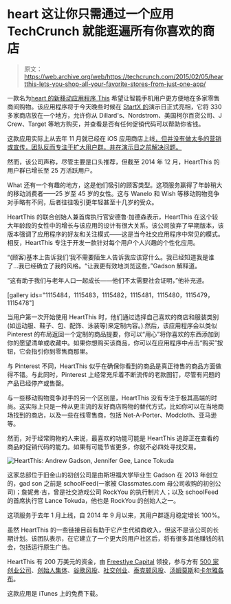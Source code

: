 # heart 这让你只需通过一个应用 TechCrunch 就能逛遍所有你喜欢的商店

> 原文：<https://web.archive.org/web/https://techcrunch.com/2015/02/05/heartthis-lets-you-shop-all-your-favorite-stores-from-just-one-app/>

一款名为[heart 的新移动应用程序 This](https://web.archive.org/web/20221206184005/https://www.heartthis.com/) 希望让智能手机用户更方便地在多家零售商间购物。该应用程序将于今天晚些时候在 [StartX 的](https://web.archive.org/web/20221206184005/http://startx.stanford.edu/)演示日正式亮相，它将 330 多家商店放在一个地方，允许你从 Dillard's、Nordstrom、美国柯尔百货公司、J Crew、Target 等地方购买，并查看是否有任何促销代码可以帮助你省钱。

这款应用实际上从去年 11 月就已经在 iOS 应用商店上线[，但并没有做太多的营销或宣传，团队反而专注于扩大用户群，并在演示日之前解决问题。](https://web.archive.org/web/20221206184005/https://itunes.apple.com/app/id933039869)

然而，该公司声称，尽管主要是口头推荐，但截至 2014 年 12 月，HeartThis 的用户群已增长至 25 万活跃用户。

What 还有一个有趣的地方，这是他们吸引的顾客类型。这项服务赢得了年龄稍大的移动消费者——25 岁至 45 岁的女性。这与 Wanelo 和 Wish 等移动购物竞争对手略有不同，后者往往吸引更年轻甚至十几岁的受众。

HeartThis 的联合创始人兼首席执行官安德鲁·加德森表示，HeartThis 在这个较大年龄段的女性中的增长与该应用的设计有很大关系。该公司放弃了早期版本，该版本强调了应用程序的好友和关注模式——这是当今社交应用程序中常见的模式。相反，HeartThis 专注于开发一款针对每个用户个人兴趣的个性化应用。

“(顾客)基本上告诉我们‘我不需要陌生人告诉我应该穿什么。我已经知道我是谁了…我已经确立了我的风格。“让我更有效地浏览这些，”Gadson 解释道。

“这有助于我们与老年人口一起成长——他们不太需要社会证明，”他补充道。

[gallery ids="1115484，1115483，1115482，1115481，1115480，1115479，1115478"]

当用户第一次开始使用 HeartThis 时，他们通过选择自己喜欢的商店和服装类别(如运动服、鞋子、包、配饰、泳装等)来定制内容。).然后，该应用程序会以类似 Pinterest 的布局返回一个定制的商品提要，你可以“用心”将你喜欢的东西添加到你的愿望清单或收藏中。如果你想购买该商品，你可以在应用程序中点击“购买”按钮，它会指引你到零售商那里。

与 Pinterest 不同，HeartThis 似乎在确保你看到的商品是真正待售的商品方面做得不错。与此同时，Pinterest 上经常充斥着不断流传的老款图钉，尽管有问题的产品已经停产或售罄。

与一些移动购物竞争对手的另一个区别是，HeartThis 没有专注于极其高端的时尚。这实际上只是一种从更主流的友好商店购物的替代方式，比如你可以在当地商场找到的商店，以及一些在线零售商，包括 Net-A-Porter、Modcloth、亚马逊等。

然而，对于经常购物的人来说，最喜欢的功能可能是 HeartThis 追踪正在查看的商品的促销代码的能力。如果有可能节省更多，你就不必四处寻找交易。

![HeartThis: Andrew Gadson, Jennifer Gee, Lance Tokuda](img/9f217db4e97cc9f466ba6c5a08ad0c04.png)

这家总部位于旧金山的初创公司是由斯坦福大学毕业生 Gadson 在 2013 年创立的，gad son 之前是 schoolFeed(一家被 Classmates.com 母公司收购的初创公司)；詹妮弗·吉，曾是社交游戏公司 RockYou 的执行制片人；以及 schoolFeed 的首席执行官 Lance Tokuda，他也是 RockYou 的创始人之一。

这项服务于去年 1 月上线，自 2014 年 9 月以来，其用户群逐月稳定增长 100%。

虽然 HeartThis 的一些链接目前有助于它产生代销商收入，但这不是该公司的长期计划。该团队表示，在它建立了一个更大的用户社区后，将有很多其他赚钱的机会，包括运行原生广告。

HeartThis 有 200 万美元的资金，由 [Freestlye Capital](https://web.archive.org/web/20221206184005/https://www.crunchbase.com/organization/freestyle-capital) 领投，参与方有 [500 家创业公司](https://web.archive.org/web/20221206184005/https://www.crunchbase.com/organization/500-startups)、[创始人集体](https://web.archive.org/web/20221206184005/https://www.crunchbase.com/organization/founder-collective)、[谷歌风投](https://web.archive.org/web/20221206184005/https://www.crunchbase.com/organization/google-ventures)、[社交创业](https://web.archive.org/web/20221206184005/https://www.crunchbase.com/organization/social-starts)、[泰克顿风投](https://web.archive.org/web/20221206184005/https://www.crunchbase.com/organization/tekton-ventures)、[汤姆莫斯](https://web.archive.org/web/20221206184005/https://www.crunchbase.com/person/tom-moss)和[卡尔雅各布](https://web.archive.org/web/20221206184005/https://www.crunchbase.com/person/karl-jacob)。

这款应用是 iTunes 上的免费下载。